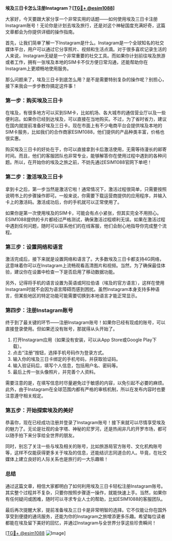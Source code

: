 **埃及三日卡怎么注册Instagram？[[TG💪+ @esim1088](https://t.me/s/esim1088)]**

大家好，今天要跟大家分享一个非常实用的话题——如何使用埃及三日卡注册Instagram账号！无论你是计划去埃及旅行，还是对这个神秘国度充满好奇，这篇文章都会为你提供详细的操作指南。

首先，让我们简单了解一下Instagram是什么。Instagram是一个全球知名的社交媒体平台，用户可以通过它分享照片、视频和生活点滴。对于很多喜欢记录生活的人来说，Instagram无疑是一个非常重要的社交工具。而如果你计划前往埃及旅游或者工作，拥有一张埃及本地的SIM卡不仅方便日常沟通，还能帮助你在Instagram上更顺畅地使用服务。

那么问题来了，埃及三日卡到底怎么用？是不是需要特别复杂的操作呢？别担心，接下来我会一步步教你搞定这件事！

### 第一步：购买埃及三日卡

在埃及，有很多地方可以买到SIM卡，比如机场、各大城市的通信营业厅以及一些便利店。如果你已经到达埃及，可以直接在当地购买。不过，为了省时省力，建议在国内就提前准备好埃及三日卡。现在市面上有不少电商平台会提供埃及本地的SIM卡服务，比如我们的合作商家ESIM1088，他们提供的产品种类丰富，价格也很实惠。

购买埃及三日卡的好处在于，你可以直接拿到卡后激活使用，无需等待漫长的邮寄时间。而且，他们的客服团队也非常专业，能够解答你在使用过程中遇到的各种问题。所以，在开始你的埃及之旅之前，不妨先通过ESIM1088官网下单吧！

### 第二步：激活埃及三日卡

拿到卡之后，第一步当然是激活它啦！通常情况下，激活过程很简单，只需要按照说明书上的步骤操作即可。一般来说，你需要下载运营商提供的应用程序，并输入卡上的激活码。激活成功后，你的手机就可以正常使用了。

如果你是第一次使用埃及的SIM卡，可能会有点小紧张，但其实完全不用担心。ESIM1088提供的卡片都经过严格测试，确保激活过程顺利无误。如果在激活过程中遇到任何问题，随时可以联系他们的在线客服，他们会耐心地指导你完成整个流程。

### 第三步：设置网络和语言

激活完成后，接下来就是设置网络和语言了。大多数埃及三日卡都支持4G网络，这意味着你可以在Instagram上流畅观看高清图片和视频。当然，为了确保最佳体验，建议你在设置中检查一下是否启用了移动数据功能。

另外，记得将手机的语言设置为英语或阿拉伯语（埃及的官方语言），这样在使用Instagram时就不会因为语言障碍而感到困扰。虽然Instagram本身支持多种语言，但某些地区的特定功能可能需要切换到本地语言才能正常显示。

### 第四步：注册Instagram账号

终于到了最关键的环节——注册Instagram账号！如果你已经有现成的账号，可以直接登录使用。但如果还没有账号，那就得从头开始了。

1. 打开Instagram应用（如果没有安装，可以从App Store或Google Play下载）。
2. 点击“注册”按钮，选择手机号码作为登录方式。
3. 输入你的埃及三日卡绑定的手机号码，并获取验证码。
4. 输入验证码后，填写个人信息，包括用户名、密码等。
5. 最后上传一张头像照片，并完善个人资料。

需要注意的是，在填写信息时尽量避免过于敏感的内容，以免引起不必要的麻烦。此外，由于Instagram在全球范围内都有严格的审核机制，所以在发布内容时也要注意遵守相关规定。

### 第五步：开始探索埃及的美好

恭喜你，现在已经成功注册并登录了Instagram账号！接下来就可以尽情享受埃及的魅力了。无论是壮观的金字塔、神秘的尼罗河，还是热闹非凡的开罗市场，都可以随手拍下来分享给全世界的朋友。

同时，别忘了关注一些与埃及相关的账号，比如旅游局官方账号、文化机构账号等，这样不仅能获得更多关于埃及的信息，还能结识志同道合的人。毕竟，在社交媒体上建立良好的人际关系也是旅行的一大乐趣嘛！

### 总结

通过这篇文章，相信大家都明白了如何利用埃及三日卡轻松注册Instagram账号。其实整个过程并不复杂，只要你按照步骤逐一操作，就能快速上手。当然，如果你有任何疑问或困难，随时可以寻求专业人士的帮助，比如ESIM1088的客服团队。

最后再次提醒大家，提前准备埃及三日卡是非常明智的选择。它不仅能让你在国外享受到便捷的通讯服务，还能为你的Instagram之旅增添更多乐趣。希望每位读者都能在埃及留下美好的回忆，并通过Instagram与全世界分享这些珍贵瞬间！

[[TG💪+ @esim1088](https://t.me/s/esim1088) ![Image](https://i.postimg.cc/4NQfJmqS/Snipaste-2025-05-13-00-14-12.png)]